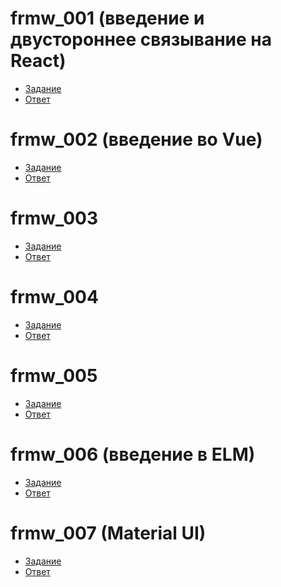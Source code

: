 # frmw_001 (введение и двустороннее связывание на React)
- [Задание](https://kodaktor.ru/frmw_001)
- [Ответ](https://kodaktor.ru/frmw_2ead2)
# frmw_002 (введение во Vue)
- [Задание](https://kodaktor.ru/frmw_002)
- [Ответ]()
# frmw_003
- [Задание](https://kodaktor.ru/frmw_003)
- [Ответ]()
# frmw_004 
- [Задание](https://kodaktor.ru/frmw_004)
- [Ответ]()
# frmw_005
- [Задание](https://kodaktor.ru/frmw_005)
- [Ответ]()
# frmw_006 (введение в ELM)
- [Задание](https://kodaktor.ru/frmw_006)
- [Ответ]()
# frmw_007 (Material UI)
- [Задание](https://kodaktor.ru/frmw_007)
- [Ответ]()
